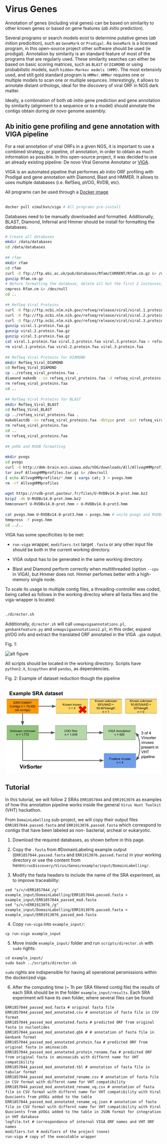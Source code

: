 # Virus Genes 

Annotation of genes (including viral genes) can be based on similarity to other known genes or based on gene features (_ab initio_ prediction). 

Several programs or search models exist to determine putative genes (_ab inition_ predicition), such as `GeneMark` or `Prodigal`. As `GeneMark` is a licensed program, in this open-source project other software should be used (ie prodigal). Annotation by similarity is an standard feature of most of the programs that are regularly used. These similarity searches can either be based on basic scoring matrices, such as `BLAST` or `DIAMOND` or using probabilistic models, such `hidden-Markov models (HMM)`.  The most extensivly used, and still gold standard program is `HMMer`. `HMMer` requires one or multiple models to scan one or multiple sequnces. Interestingly, it allows to annotate distant orthologs, ideal for the discovery of viral ORF in NGS dark matter.

Ideally, a combination of both _ab initio_ gene prediction and gene annotation by similarity (alignment to a sequence or to a model) should annotate the contigs obtain during _de novo_ genome assembly.

## Ab initio gene profiling and gene annotation with VIGA pipeline

For a real annotation of viral ORFs in a given NGS, it is important to use a combined strategy, or pipeline, of annotation, in order to obtain as much information as possible. In this open-source project, it was decided to use an already existing pipeline: De novo VIral Genome Annotator or [VIGA](https://www.biorxiv.org/content/early/2018/03/07/277509).

VIGA is an automated pipeline that performes ab initio ORF profiling with Prodigal and gene annotation with Diamond, Blast and HMMER. It allows to uses multiple databases (i.e. RefSeq, pVOG, RVDB, etc).

All programs can be used through a [Docker image](https://hub.docker.com/r/vimalkvn/viga/)

```bash

docker pull vimalkvn/viga # All programs pre-install

```
Databases need to be manually downloaded and formatted. Additionally, BLAST, Diamond, Infernal and Hmmer should be install for formatting the databases.

```bash
# Create all databases
mkdir /data/databases
cd /data/databases

## rfam
mkdir rfam
cd rfam
curl -O ftp://ftp.ebi.ac.uk/pub/databases/Rfam/CURRENT/Rfam.cm.gz &> /dev/null
gunzip Rfam.cm.gz
# Before formatting the database, delete all but the first 2 instances, as we don't needed it in our pipeline, but VIGA requires it to launch as mandatory.
cmpress Rfam.cm &> /dev/null
cd ..

## RefSeq Viral Proteins
curl -O ftp://ftp.ncbi.nlm.nih.gov/refseq/release/viral/viral.1.protein.faa.gz &> /dev/null
curl -O ftp://ftp.ncbi.nlm.nih.gov/refseq/release/viral/viral.2.protein.faa.gz &> /dev/null
curl -O ftp://ftp.ncbi.nlm.nih.gov/refseq/release/viral/viral.3.protein.faa.gz &> /dev/null
gunzip viral.1.protein.faa.gz
gunzip viral.2.protein.faa.gz
gunzip viral.3.protein.faa.gz
cat viral.1.protein.faa viral.2.protein.faa viral.3.protein.faa > refseq_viral_proteins.faa
rm viral.1.protein.faa viral.2.protein.faa viral.3.protein.faa

## RefSeq Viral Proteins for DIAMOND
mkdir RefSeq_Viral_DIAMOND
cd RefSeq_Viral_DIAMOND
cp ../refseq_viral_proteins.faa .
diamond makedb --in refseq_viral_proteins.faa -d refseq_viral_proteins &> /dev/null
rm refseq_viral_proteins.faa
cd ..

## RefSeq Viral Proteins for BLAST
mkdir RefSeq_Viral_BLAST
cd RefSeq_Viral_BLAST
cp ../refseq_viral_proteins.faa .
makeblastdb -in refseq_viral_proteins.faa -dbtype prot -out refseq_viral_proteins &> /dev/null
rm refseq_viral_proteins.faa
cd ..
rm refseq_viral_proteins.faa

## pVOG and RVDB formatting

mkdir pvogs
cd pvogs
curl -O http://dmk-brain.ecn.uiowa.edu/VOG/downloads/All/AllvogHMMprofiles.tar.gz &> /dev/null
tar zxvf AllvogHMMprofiles.tar.gz &> /dev/null
{ echo AllvogHMMprofiles/*.hmm | xargs cat; } > pvogs.hmm
rm -rf AllvogHMMprofiles

wget https://rvdb-prot.pasteur.fr/files/U-RVDBv14.0-prot.hmm.bz2 
bzip2 -dk U-RVDBv14.0-prot.hmm.bz2
hmmconvert U-RVDBv14.0-prot.hmm > U-RVDBv14.0-prot3.hmm

cat pvogs.hmm U-RVDBv14.0-prot3.hmm > pvogs.hmm # unite pvogs and RVDBs for VIGA compatibility
hmmpress -f pvogs.hmm
cd ../..

```

VIGA has some specificities to be met:

- `run-viga` wrapper, `modifiers.txt` target `.fasta` or any other input file should be both in the current working directory.

- VIGA output has to be generated in the same working directory.

- Blast and Diamond perform correctly when multithreaded (option `--cpu` in VIGA), but Hmmer does not. Hmmer perfomes better with a high-memory single node.
 
To scale its usage to multiple contig files, a threading-controller was coded, being called as follows in the working directoy where all fasta files and the viga-wrapper is located:

```bash

./director.sh

```

Additionally, `director.sh` will call `unmapvigaannotations.pl`, `genbankfeature.py` and `unmapvigaannotations2.pl`, in this order, expand pVOG info and extract the translated ORF annotated in the VIGA `.gbk` output.

Fig. 1: 

![alt figure](pictures/cpu_occupy_160.png)


All scripts should be located in the working directory. Scripts have `python2.X`, `biopython` and `pandas`, as dependencies.

Fig. 2: Example of dataset reduction though the pipeline

![alt figure](pictures/reduction.jpg)

## Tutorial

In this tutorial, we will follow 2 SRAs `ERR1857044` and `ERR1913076` as examples of how this annotation pipeline works inside the general `Virus Hunt Toolkit` (VHT) hackathon.

From `DomainLabelling` sub-project, we will copy their output files `ERR1857044.passed.fasta` and `ERR1913076.passed.fasta` which correspond to contigs that have been labeled as non- bacterial, archeal or eukaryotic.

  1. Download the required databases, as shown before in this page.

  2. Copy the `.fasta` from #DomainLabeling example output (`ERR1857044.passed.fasta` and `ERR1913076.passed.fasta`) in your working directory or use  the content from here`VirusDiscovery/Virus/Genes/example/input/DomainLabelling/`.

  3. Modify the fasta headers to include the name of the SRA experiment, as to improve traceability:
  ```
  sed "s/>/>ERR1857044_/g" example_input/DomainLabelling/ERR1857044.passed.fasta > example_input/ERR1857044_passed_mod.fasta
  sed "s/>/>ERR1913076_/g" example_input/DomainLabelling/ERR1913076.passed.fasta > example_input/ERR1913076_passed_mod.fasta
  ```
  
  4. Copy `run-viga` into `example_input/`:
  ```
  cp run-viga example_input
  ```
  
  5. Move inside `example_input/` folder and run `scripts/director.sh` with `sudo` rights:
  ```
  cd example_input/
  sudo bash ../scripts/director.sh 
  ```
  `sudo` rights are indispensible for having all operational persmissions within the dockerized viga.
  
  6. After the computing time (~ 1h per SRA filtered contig file) the results of each SRA should be in the folder  `example_input/results`. Each SRA experiment will have its own folder, where several files can be found:
  ```
  ERR1857044_passed_mod.fasta # original fasta file
  ERR1857044_passed_mod_annotated.csv # annotation of fasta file in CSV format
  ERR1857044_passed_mod_annotated.fasta # predicted ORF from original fasta in nucleotides
  ERR1857044_passed_mod_annotated.gbk # # annotation of fasta file in Genbank format
  ERR1857044_passed_mod_annotated.protein.faa # predicted ORF from original fasta in aminoacids
  ERR1857044_passed_mod_annotated.protein_rename.faa # predicted ORF from original fasta in aminoacids with differnt name for VHT compatibility
  ERR1857044_passed_mod_annotated.tbl # annotation of fasta file in tabular format
  ERR1857044_passed_mod_annotated_rename.csv # annotation of fasta file in CSV format with differnt name for VHT compatibility
  ERR1857044_passed_mod_annotated_rename_vq.csv # annotation of fasta file in CSV format with differnt name for VHT compatibility with Viral Quocients from pVOGs added to the table
  ERR1857044_passed_mod_annotated_rename_vq.json # annotation of fasta file in CSV format with differnt name for VHT compatibility with Viral Quocients from pVOGs added to the table in JSON format for integration in VHT database
  logfile.txt # correspondance of internal VIGA ORF names and VHT ORF names
  modifiers.txt # modifiers of the project (none)
  run-viga # copy of the executable wrapper
  ```
  

